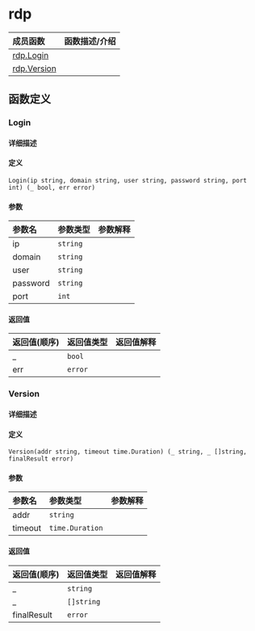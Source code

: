 # rdp

|成员函数|函数描述/介绍|
|:------|:--------|
| [rdp.Login](#login) ||
| [rdp.Version](#version) ||


## 函数定义
### Login

#### 详细描述


#### 定义

`Login(ip string, domain string, user string, password string, port int) (_ bool, err error)`

#### 参数
|参数名|参数类型|参数解释|
|:-----------|:---------- |:-----------|
| ip | `string` |   |
| domain | `string` |   |
| user | `string` |   |
| password | `string` |   |
| port | `int` |   |

#### 返回值
|返回值(顺序)|返回值类型|返回值解释|
|:-----------|:---------- |:-----------|
| _ | `bool` |   |
| err | `error` |   |


### Version

#### 详细描述


#### 定义

`Version(addr string, timeout time.Duration) (_ string, _ []string, finalResult error)`

#### 参数
|参数名|参数类型|参数解释|
|:-----------|:---------- |:-----------|
| addr | `string` |   |
| timeout | `time.Duration` |   |

#### 返回值
|返回值(顺序)|返回值类型|返回值解释|
|:-----------|:---------- |:-----------|
| _ | `string` |   |
| _ | `[]string` |   |
| finalResult | `error` |   |


